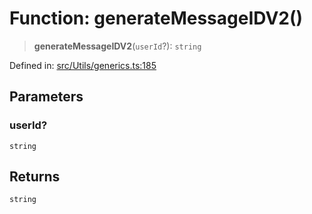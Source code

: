 # Function: generateMessageIDV2()

> **generateMessageIDV2**(`userId`?): `string`

Defined in: [src/Utils/generics.ts:185](https://github.com/Fokusdotid/Baileys/blob/49e815e65b8f4aea31725e09dcf4815734557e39/src/Utils/generics.ts#L185)

## Parameters

### userId?

`string`

## Returns

`string`
